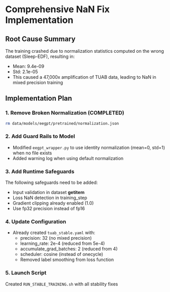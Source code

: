 # Comprehensive NaN Fix Implementation

## Root Cause Summary
The training crashed due to normalization statistics computed on the wrong dataset (Sleep-EDF), resulting in:
- Mean: 9.4e-09 
- Std: 2.1e-05
- This caused a 47,000x amplification of TUAB data, leading to NaN in mixed precision training

## Implementation Plan

### 1. Remove Broken Normalization (COMPLETED)
```bash
rm data/models/eegpt/pretrained/normalization.json
```

### 2. Add Guard Rails to Model
- Modified `eegpt_wrapper.py` to use identity normalization (mean=0, std=1) when no file exists
- Added warning log when using default normalization

### 3. Add Runtime Safeguards
The following safeguards need to be added:
- Input validation in dataset __getitem__
- Loss NaN detection in training_step
- Gradient clipping already enabled (1.0)
- Use fp32 precision instead of fp16

### 4. Update Configuration
- Already created `tuab_stable.yaml` with:
  - precision: 32 (no mixed precision)
  - learning_rate: 2e-4 (reduced from 5e-4)
  - accumulate_grad_batches: 2 (reduced from 4)
  - scheduler: cosine (instead of onecycle)
  - Removed label smoothing from loss function

### 5. Launch Script
Created `RUN_STABLE_TRAINING.sh` with all stability fixes
